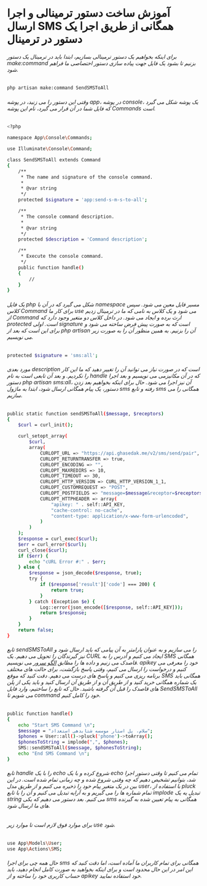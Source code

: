 # آموزش ساخت دستور ترمینالی و اجرا ارسال SMS همگانی از طریق اجرا یک دستور در ترمینال

###### برای اینکه بخواهیم یک دستور ترمینالی بسازیم، ابتدا باید در ترمینال یک دستور make:command بزنیم تا بشود یک فایل جهت پیاده سازی دستور اختصاصی ما فراهم شود.
```bash
php artisan make:command SendSMSToAll
```
###### وقتی این دستور را می زنید، در پوشه app، در پوشه console، یک پوشه شکل می گیرد که فایل شما در آن قرار می گیرد، نام این پوشه Commands است.
```bash
<?php

namespace App\Console\Commands;

use Illuminate\Console\Command;

class SendSMSToAll extends Command
{
    /**
     * The name and signature of the console command.
     *
     * @var string
     */
    protected $signature = 'app:send-s-m-s-to-all';

    /**
     * The console command description.
     *
     * @var string
     */
    protected $description = 'Command description';

    /**
     * Execute the console command.
     */
    public function handle()
    {
        //
    }
}
```
###### یک فایل php شکل می گیرد که در آن با namespace مسیر فایل معین می شود. سپس کلاس Command برای کار ما use می شود و یک کلاس به نامی که ما در ترمینال زدیم از Command ارث برده و ایجاد می شود. در داخل کلاس دو متغیر وجود دارد که protected است. اولی signature است که به صورت پیش فرض ساخته می شود و برای این است که بعد از php artisan  آن را بزنیم. به همین منظور آن را به صورت زیر می نویسیم.
```bash
protected $signature = 'sms:all';
```
###### مورد بعدی description است که در صورت نیاز می توانید آن را تغییر دهید که ما این کار را نکردیم. و بعد آن تابعی است به نام handle که در آن مکانیزمی می نویسیم و بعد اجرا دستور php artisan sms:all، آن نیز اجرا می شود. حال برای اینکه بخواهیم بعد زدن دستور، یک پیام همگانی ارسال شود، ابتدا به ماژول sms رفته و تابع sms همگانی را می سازیم.
```bash
public static function sendSMSToAll($message, $receptors)
{
    $curl = curl_init();

    curl_setopt_array(
        $curl,
        array(
            CURLOPT_URL => "https://api.ghasedak.me/v2/sms/send/pair",
            CURLOPT_RETURNTRANSFER => true,
            CURLOPT_ENCODING => "",
            CURLOPT_MAXREDIRS => 10,
            CURLOPT_TIMEOUT => 30,
            CURLOPT_HTTP_VERSION => CURL_HTTP_VERSION_1_1,
            CURLOPT_CUSTOMREQUEST => "POST",
            CURLOPT_POSTFIELDS => "message=$message&receptor=$receptors&linenumber=30005006009303",
            CURLOPT_HTTPHEADER => array(
                "apikey: " . self::API_KEY,
                "cache-control: no-cache",
                "content-type: application/x-www-form-urlencoded",
            )
        )
    );
    $response = curl_exec($curl);
    $err = curl_error($curl);
    curl_close($curl);
    if ($err) {
        echo "cURL Error #:" . $err;
    } else {
        $response = json_decode($response, true);
        try {
            if ($response['result']['code'] === 200) {
                return true;
            }
        } catch (Exception $e) {
            Log::error(json_encode([$response, self::API_KEY]));
            return $response;
        }
    }
    return false;
}
```
###### تابع sendSMSToAll را می سازیم و به عنوان پارامتر به آن پیامی که باید ارسال شود و نیز گیرندگان را تحویل می دهیم. یک CURL ایجاد می کنیم و آدرس را به SMS همگانی قاصدک می زنیم و داده ها را مطابق <a href="https://ghasedak.me/docs#SendBulk2Box">الگو سرور</a> می نویسیم. apikey خود را معرفی می کنیم و درخواست را ارسال می کنیم، وقتی پاسخ بازگشت، برای حالت های مختلف برنامه ریزی می کنیم و پاسخ های درست می دهیم. دقت کنید که موقع SMS همگانی باید یک شماره همگانی خرید کنید و از طریق آن و از طریق آن ارسال کنید و باید یکی از پلن های قاصدک را قبل آن گرفته باشید. حال که تابع را ساختیم، وارد فایل SendSMSToAll می شویم تا command خود را کامل کنیم.

```bash
public function handle()
{
    echo "Start SMS Command \n";
    $message = "سلام، پل استار موسسه شتابدهی استعداد";
    $phones = User::all()->pluck('phone')->toArray();
    $phonesToString = implode(",", $phones);
    SMS::sendSMSToAll($message, $phonesToString);
    echo "End SMS Command \n";
}
```
###### تابع handle را با یک echo شروع کرده و با یک echo تمام می کنیم تا وقتی دستور اجرا شد، بتوانیم تشخیص دهیم که چه وقتی شروع شده و چه زمانی تمام شده است. در این بین در یک متغیر پیام خود را ذخیره می کنیم و از طریق مدل user، با استفاده از pluck تمام شماره ها را می گیریم و به آرایه تبدیل می کنیم و آن را با تابع implode تبدیل یه یک string می کنیم. بعد دستور می دهیم که یکی sms همگانی به پیام تعیین شده به گیرنده های ما ارسال شود.
###### برای موارد فوق لازم است تا موارد زیر use شود.
```bash
use App\Models\User;
use App\Actions\SMS;
```
###### حال همه چی برای اجرا sms همگانی برای تمام کاربران ما آماده است، اما دقت کنید که این امر در این حال محدود است و برای اینکه بخواهید به صورت کامل انجام دهید، باید حساب کاربری خود را ساخته و از apikey خود استفاده نمایید.






